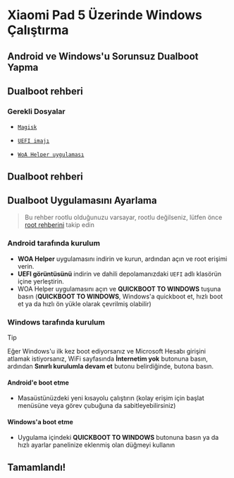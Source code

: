 # Xiaomi Pad 5 Üzerinde Windows Çalıştırma

## Android ve Windows'u Sorunsuz Dualboot Yapma

## Dualboot rehberi

### Gerekli Dosyalar
- [```Magisk```](https://github.com/topjohnwu/Magisk/releases/latest)

- [```UEFI imajı```](https://github.com/erdilS/Port-Windows-11-Xiaomi-Pad-5/releases/download/UEFI/uefi-v3.img)

- [```WoA Helper uygulaması```](https://github.com/n00b69/woa-helper/releases/tag/APK)

## Dualboot rehberi

## Dualboot Uygulamasını Ayarlama
> Bu rehber rootlu olduğunuzu varsayar, rootlu değilseniz, lütfen önce [root rehberini](2-rootguide-tr.md) takip edin

### Android tarafında kurulum
- **WOA Helper** uygulamasını indirin ve kurun, ardından açın ve root erişimi verin.
- **UEFI görüntüsünü** indirin ve dahili depolamanızdaki `UEFI` adlı klasörün içine yerleştirin.
- WOA Helper uygulamasını açın ve **QUICKBOOT TO WINDOWS** tuşuna basın
(**QUICKBOOT TO WINDOWS**, Windows'a quickboot et, hızlı boot et ya da hızlı ön yükle olarak çevrilmiş olabilir)

### Windows tarafında kurulum
> [!Tip]
> Eğer Windows'u ilk kez boot ediyorsanız ve Microsoft Hesabı girişini atlamak istiyorsanız, WiFi sayfasında **İnternetim yok** butonuna basın, ardından **Sınırlı kurulumla devam et** butonu belirdiğinde, butona basın.

#### Android'e boot etme
- Masaüstünüzdeki yeni kısayolu çalıştırın (kolay erişim için başlat menüsüne veya görev çubuğuna da sabitleyebilirsiniz)

#### Windows'a boot etme
- Uygulama içindeki **QUICKBOOT TO WINDOWS** butonuna basın ya da hızlı ayarlar panelinize eklenmiş olan düğmeyi kullanın
  
## Tamamlandı!
